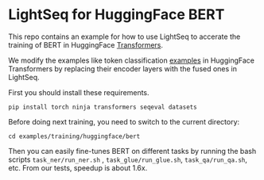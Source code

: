 # LightSeq for HuggingFace BERT

This repo contains an example for how to use LightSeq to accerate the training of BERT in HuggingFace [Transformers](https://github.com/huggingface/transformers).

We modify the examples like token classification [examples](https://github.com/huggingface/transformers/tree/master/examples/pytorch/token-classification) in HuggingFace Transformers by replacing their encoder layers with the fused ones in LightSeq.

First you should install these requirements.

```shell
pip install torch ninja transformers seqeval datasets
```

Before doing next training, you need to switch to the current directory:
```shell
cd examples/training/huggingface/bert
```

Then you can easily fine-tunes BERT on different tasks by running the bash scripts `task_ner/run_ner.sh`
, `task_glue/run_glue.sh`, `task_qa/run_qa.sh`, etc. From our tests, speedup is about 1.6x.
